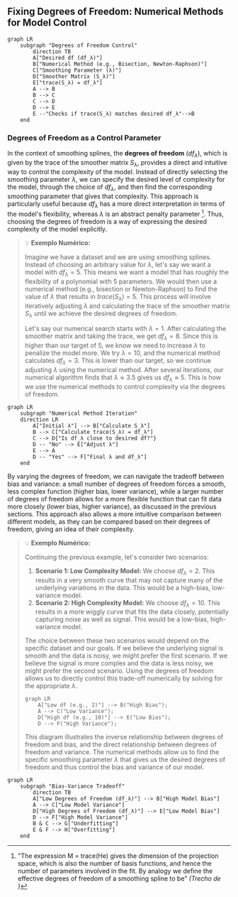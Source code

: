 ## Fixing Degrees of Freedom: Numerical Methods for Model Control

```mermaid
graph LR
    subgraph "Degrees of Freedom Control"
        direction TB
        A["Desired df (df_λ)"]
        B["Numerical Method (e.g., Bisection, Newton-Raphson)"]
        C["Smoothing Parameter (λ)"]
        D["Smoother Matrix (S_λ)"]
        E["trace(S_λ) = df_λ"]
        A --> B
        B --> C
        C --> D
        D --> E
        E --"Checks if trace(S_λ) matches desired df_λ"-->B
    end
```

### Degrees of Freedom as a Control Parameter

In the context of smoothing splines, the **degrees of freedom** ($df_\lambda$), which is given by the trace of the smoother matrix $S_\lambda$, provides a direct and intuitive way to control the complexity of the model. Instead of directly selecting the smoothing parameter $\lambda$, we can specify the desired level of complexity for the model, through the choice of $df_\lambda$, and then find the corresponding smoothing parameter that gives that complexity. This approach is particularly useful because $df_\lambda$ has a more direct interpretation in terms of the model's flexibility, whereas $\lambda$ is an abstract penalty parameter [^5.4.1]. Thus, choosing the degrees of freedom is a way of expressing the desired complexity of the model explicitly.

> 💡 **Exemplo Numérico:**
>
> Imagine we have a dataset and we are using smoothing splines. Instead of choosing an arbitrary value for $\lambda$, let's say we want a model with $df_\lambda = 5$. This means we want a model that has roughly the flexibility of a polynomial with 5 parameters.  We would then use a numerical method (e.g., bisection or Newton-Raphson) to find the value of $\lambda$ that results in $trace(S_\lambda) = 5$.  This process will involve iteratively adjusting $\lambda$ and calculating the trace of the smoother matrix $S_\lambda$ until we achieve the desired degrees of freedom.
>
> Let's say our numerical search starts with $\lambda = 1$. After calculating the smoother matrix and taking the trace, we get $df_\lambda = 8$. Since this is higher than our target of 5, we know we need to increase $\lambda$ to penalize the model more. We try $\lambda = 10$, and the numerical method calculates $df_\lambda = 3$. This is lower than our target, so we continue adjusting $\lambda$ using the numerical method. After several iterations, our numerical algorithm finds that $\lambda \approx 3.5$ gives us $df_\lambda \approx 5$. This is how we use the numerical methods to control complexity via the degrees of freedom.

```mermaid
graph LR
    subgraph "Numerical Method Iteration"
    direction LR
        A["Initial λ"] --> B["Calculate S_λ"]
        B --> C["Calculate trace(S_λ) = df_λ"]
        C --> D{"Is df_λ close to desired df?"}
        D -- "No" --> E["Adjust λ"]
        E --> A
        D -- "Yes" --> F["Final λ and df_λ"]
    end
```

By varying the degrees of freedom, we can navigate the tradeoff between bias and variance: a small number of degrees of freedom forces a smooth, less complex function (higher bias, lower variance), while a larger number of degrees of freedom allows for a more flexible function that can fit data more closely (lower bias, higher variance), as discussed in the previous sections. This approach also allows a more intuitive comparison between different models, as they can be compared based on their degrees of freedom, giving an idea of their complexity.

> 💡 **Exemplo Numérico:**
>
> Continuing the previous example, let's consider two scenarios:
>
> 1. **Scenario 1: Low Complexity Model:** We choose $df_\lambda = 2$. This results in a very smooth curve that may not capture many of the underlying variations in the data. This would be a high-bias, low-variance model.
> 2. **Scenario 2: High Complexity Model:** We choose $df_\lambda = 10$. This results in a more wiggly curve that fits the data closely, potentially capturing noise as well as signal. This would be a low-bias, high-variance model.
>
> The choice between these two scenarios would depend on the specific dataset and our goals. If we believe the underlying signal is smooth and the data is noisy, we might prefer the first scenario. If we believe the signal is more complex and the data is less noisy, we might prefer the second scenario. Using the degrees of freedom allows us to directly control this trade-off numerically by solving for the appropriate $\lambda$.
>
>   ```mermaid
>   graph LR
>       A["Low df (e.g., 2)"] --> B("High Bias");
>       A --> C("Low Variance");
>       D["High df (e.g., 10)"] --> E("Low Bias");
>       D --> F("High Variance");
>   ```
>
>  This diagram illustrates the inverse relationship between degrees of freedom and bias, and the direct relationship between degrees of freedom and variance.  The numerical methods allow us to find the specific smoothing parameter $\lambda$ that gives us the desired degrees of freedom and thus control the bias and variance of our model.

```mermaid
graph LR
    subgraph "Bias-Variance Tradeoff"
        direction TB
        A["Low Degrees of Freedom (df_λ)"] --> B["High Model Bias"]
        A --> C["Low Model Variance"]
        D["High Degrees of Freedom (df_λ)"] --> E["Low Model Bias"]
        D --> F["High Model Variance"]
        B & C --> G["Underfitting"]
        E & F --> H["Overfitting"]
    end
```

[^5.4.1]: "The expression M = trace(He) gives the dimension of the projection space, which is also the number of basis functions, and hence the number of parameters involved in the fit. By analogy we define the effective degrees of freedom of a smoothing spline to be" *(Trecho de <Basis Expansions and Regularization>)*
[^5.5.1]: "Since dfx = trace(Sx) is monotone in A for smoothing splines, we can invert the relationship and specify A by fixing df. In practice this can be achieved by simple numerical methods." *(Trecho de <Basis Expansions and Regularization>)*
